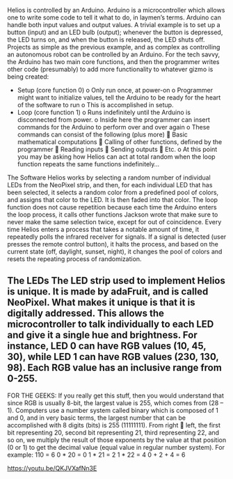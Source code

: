 Helios is controlled by an Arduino. Arduino is a microcontroller which allows one to write some code to tell it what to do, in laymen’s terms.
Arduino can handle both input values and output values. A trivial example is to set up a button (input) and an LED bulb (output); whenever the button is depressed, the LED turns on, and when the button is released, the LED shuts off.
Projects as simple as the previous example, and as complex as controlling an autonomous robot can be controlled by an Arduino.
For the tech savvy, the Arduino has two main core functions, and then the programmer writes other code (presumably) to add more functionality to whatever gizmo is being created:
-	Setup (core function 0)
o	Only run once, at power-on
o	Programmer might want to initialize values, tell the Arduino to be ready for the heart of the software to run
o	This is accomplished in setup.
-	Loop (core function 1)
o	Runs indefinitely until the Arduino is disconnected from power.
o	Inside here the programmer can insert commands for the Arduino to perform over and over again
o	These commands can consist of the following (plus more)
	Basic mathematical computations
	Calling of other functions, defined by the programmer
	Reading inputs
	Sending outputs
	Etc.
o	At this point you may be asking how Helios can act at total random when the loop function repeats the same functions indefinitely…

The Software
Helios works by selecting a random number of individual LEDs from the NeoPixel strip, and then, for each individual LED that has been selected, it selects a random color from a predefined pool of colors, and assigns that color to the LED. It is then faded into that color.
The loop function does not cause repetition because each time the Arduino enters the loop process, it calls other functions Jackson wrote that make sure to never make the same selection twice, except for out of coincidence.
Every time Helios enters a process that takes a notable amount of time, it repeatedly polls the infrared receiver for signals. If a signal is detected (user presses the remote control button), it halts the process, and based on the current state (off, daylight, sunset, night), it changes the pool of colors and resets the repeating process of randomization.

The LEDs
The LED strip used to implement Helios is unique. It is made by adaFruit, and is called NeoPixel. What makes it unique is that it is digitally addressed. This allows the microcontroller to talk individually to each LED and give it a single hue and brightness. For instance, LED 0 can have RGB values (10, 45, 30), while LED 1 can have RGB values (230, 130, 98). Each RGB value has an inclusive range from 0-255.
------------------------------------------------------------------------------------------------------------------------------------------
FOR THE GEEKS: If you really get this stuff, then you would understand that since RGB is usually 8-bit, the largest value is 255, which comes from (28 – 1). Computers use a number system called binary which is composed of 1 and 0, and in very basic terms, the largest number that can be accomplished with 8 digits (bits) is 255 (11111111). From right  left, the first bit representing 20, second bit representing 21, third representing 22, and so on, we multiply the result of those exponents by the value at that position (0 or 1) to get the decimal value (equal value in regular number system).
For example: 110 = 6
0 * 20 = 0
1 * 21 = 2
1 * 22 = 4
0 + 2 + 4 = 6

https://youtu.be/QKJVXafNn3E
